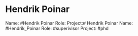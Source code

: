 # Hendrik Poinar
Name: #Hendrik Poinar
Role:
Project:# Hendrik Poinar
Name: #Hendrik_Poinar 
Role: #superivisor 
Project: #phd